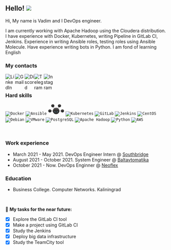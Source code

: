 ## Hello!  <img src="https://media.giphy.com/media/hvRJCLFzcasrR4ia7z/giphy.gif" width="25px">
  
Hi, My name is Vadim and I DevOps engineer. 

I am currently working with Apache Hadoop using the Cloudera distribution. I have experience with Docker, Kubernetes, writing Pipeline in GitLab CI, Jenkins. Experience in writing Ansible roles, testing roles using Ansible Molecule. Have experience writing bots in Python. I am fond of learning English

### My contacts
  
<a href="https://www.linkedin.com/in/crazzy144/">
  <img align="left" alt="LinkedIn" title="LinkedIn" width="30px" src="https://upload.wikimedia.org/wikipedia/commons/thumb/e/e9/Linkedin_icon.svg/640px-Linkedin_icon.svg.png" />
</a>
<a href="mailto:vadimkubs@gmail.com">
  <img align="left" alt="Gmail" title="Gmail" width="30px" src="https://upload.wikimedia.org/wikipedia/commons/thumb/2/2e/Gmail_2020.png/640px-Gmail_2020.png" />
</a>
<a href="https://discord.gg/ArBGPjFf9k">
  <img align="left" alt="Discord" title="Discord" width="30px" src="https://brandslogos.com/wp-content/uploads/images/discord-logo-vector.svg" />
</a>
<a href="https://t.me/CraZZy_144">
  <img align="left" alt="Telegram" title="Telegram" width="30px" src="https://upload.wikimedia.org/wikipedia/commons/thumb/8/83/Telegram_2019_Logo.svg/1920px-Telegram_2019_Logo.svg.png" />
</a>
<a href="https://www.instagram.com/crazzy_144">
  <img align="left" alt="Instagram" title="Instagram" width="30px" src="https://upload.wikimedia.org/wikipedia/commons/thumb/a/a5/Instagram_icon.png/640px-Instagram_icon.png" />
</a>
<br />

<br />

### Hard skills

<code><img height="35" alt="Docker" title="Docker" src="https://www.docker.com/sites/default/files/d8/2019-07/vertical-logo-monochromatic.png"></code>
<code><img height="35" alt="Ansible" title="Ansible" src="https://w7.pngwing.com/pngs/243/344/png-transparent-ansible-openshift-red-hat-github-management-sina-weibo-angle-text-trademark.png"></code>
<code><img height="35" alt="Ansible Molecule" title="Ansible Molecule" src="https://github.com/CraZZy144/images/blob/main/ansible/ansible-molecule.png?raw=true"></code>
<code><img height="35" alt="Kubernetes" title="Kubernetes" src="https://cc.sj-cdn.net/instructor/3b7phrfskg78q-sysdig/courses/1l0o4pww6i815/promo-image.1580659076.png"></code>
<code><img height="35" alt="GitLab" title="GitLab" src="https://nuts-agency.ru/upload/iblock/bac/bacce1db8d3d0810626b33e9ed0f1545.png"></code>
<code><img height="35" alt="Jenkins" title="Jenkins" src="https://upload.wikimedia.org/wikipedia/commons/thumb/e/e9/Jenkins_logo.svg/640px-Jenkins_logo.svg.png"></code>
<code><img height="35" alt="CentOS" title="CentOS" src="https://upload.wikimedia.org/wikipedia/commons/thumb/6/63/CentOS_color_logo.svg/640px-CentOS_color_logo.svg.png"></code>
<code><img height="35" alt="Debian" title="Debian" src="https://upload.wikimedia.org/wikipedia/commons/thumb/6/66/Openlogo-debianV2.svg/640px-Openlogo-debianV2.svg.png"></code>
<code><img height="35" alt="VMware" title="VMware" src="https://upload.wikimedia.org/wikipedia/commons/thumb/7/7d/VMware_Workstation_Icon.png/640px-VMware_Workstation_Icon.png"></code>
<code><img height="35" alt="PostgreSQL" title="PostgreSQL" src="https://upload.wikimedia.org/wikipedia/commons/thumb/2/29/Postgresql_elephant.svg/640px-Postgresql_elephant.svg.png"></code>
<code><img height="35" alt="Apache Hadoop" title="Apache Hadoop" src="https://e7.pngegg.com/pngimages/826/16/png-clipart-yellow-elephant-hadoop-logo-icons-logos-emojis-tech-companies.png"></code>
<code><img height="35" alt="Python" title="Python" src="https://web-creator.ru/uploads/Page/19/python.svg"></code>
<code><img height="35" alt="AWS" title="AWS" src="https://www.marketingmilk.com/wp-content/uploads/2019/07/mm-blog-image-1.png"></code>

<br />

### Work experience

* March 2021 - May 2021.  DevOps Engineer Intern @ [Southbridge](https://southbridge.io)
* August 2021 - October 2021.  System Engineer @ [Baltavtomatika](https://baltgps.ru)
* October 2021 - Now.  DevOps Enginner @ [Neoflex](https://www.neoflex.ru/)


### Education

* Business College. Computer Networks. Kaliningrad

<br />

🚧 **My tasks for the near future:**
<!-- TODO-IST:START -->
* [x] Explore the GitLab CI tool
* [x] Make a project using GitLab CI
* [x] Study the Jenkins
* [x] Deploy big data infrastructure
* [x] Study the TeamCity tool
<!-- TODO-IST:END -->

